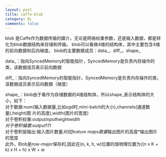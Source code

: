 ```yaml
---
layout: post
title: caffe-blob
category: DL
comments: false
---
```

blob 是Caffe作为数据传输的媒介，无论是网络权重参数，还是输入数据，都是转化为blob数据结构来存储和传输。
blob可以看做4维的结构体，其中主要包含4维的前向数据和后向梯度。
blob的主要数据成员：data_，diff_，shape_

data_：指向SyncedMemory的智能指针，SyncedMemory是负责内存操作的类，该数据成员表示前向数据  

diff_：指向SyncedMemory的智能指针，SyncedMemory是负责内存操作的类，该数据成员表示后向数据（梯度）

shape_：blob由于看作为存储数据的4维结构体，所以shape_表示结构体的大小，如下：     
对于数据:num(输入数据量,比如sgd时,mini-batch的大小),channels(通道数量),height(图 片的高度),width(图片的宽度)   
对于卷积权重:output*input*height*width  
对于卷积偏置:output*1*1*1   
对于卷积层输出:输入图片数量*对应feature maps数量*输出图片的高度*输出图片的宽度  
此外，Blob是row-major保存的,因此在(n, k, h, w)位置的值物理位置为((n x K + k) x H + h) x  W + w
